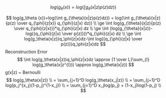 $$
log(g_\theta (x))=log(\int g_{\theta}(x|z)p(z)dz))
$$

$$
log(g_\theta (x))=log(\int g_{\theta}(x|z)p(z)dz)) = log(\int g_{\theta}(x|z){p(z) \over q_{\phi}(z|x)} q_{\phi}(z|x) dz)) \\
\ge \int log(g_{\theta}(x|z){p(z) \over q_{\phi}(z|x)})*q_{\phi}(z|x) dz \\
\ge \int (log(g_{\theta}(x|z))-log({q_{\phi}(z|x) \over p(z)}))*q_{\phi}(z|x) dz \\
\ge \int log(g_\theta(x|z))q_\phi(z|x)dz-\int log({q_{\phi}(z|x) \over p(z)})q_\phi(z|x)dz
$$
Reconstruction Error
$$
\int log(g_\theta(x|z))q_\phi(z|x)dz \approx {1 \over L}\sum_{l} log(g_\theta(x|z^{l})) \approx log(g_\theta(x|z))
$$
g(x|z) ~ Bernoulli
$$
log(g_\theta(x|z)) \\
= \sum_{j=1}^D log(g_\theta(x_j|z)) \\
= \sum_{j=1}^D log(p_j^{x_j}(1-p_j)^{1-x_j}) \\
= \sum_{j=1}^D x_jlog(p_j) + (1-x_j)log(1-p_j) \\
$$

<!--stackedit_data:
eyJoaXN0b3J5IjpbMjEzODg3NDEwOCwtNTg3NDk3OTI2LC0xNz
g1OTE0LC0xNjA1MDY3NjI0LDg2MDY5MDcwMiwtOTYxMDUzNDM1
XX0=
-->